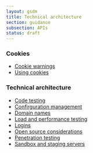 ```yaml
---
layout: gsdm
title: Technical architecture
section: guidance
subsection: APIs
status: draft
---
```


<div class="topic">
  <h3>Cookies</h3>
  <ul>
      <li><a href="/guides-and-toolkits/cookies/cookiewarnings.html">Cookie warnings</a></li>
      <li><a href="/guides-and-toolkits/cookies/usingcookies.html">Using cookies</a></li>   
  </ul>
</div>


<div class="topic">
  <h3>Technical architecture</h3>
  <ul>
      <li><a href="/guides-and-toolkits/technical-architecture/codetesting.html">Code testing</a></li>
      <li><a href="/guides-and-toolkits/technical-architecture/configurationmanagement.html">Confirguration management</a></li>   
      <li><a href="/guides-and-toolkits/technical-architecture/domainnames.html">Domain names</a></li>        
      <li><a href="/guides-and-toolkits/technical-architecture/loadandperformancetesting.html">Load and performance testing</a></li>            
      <li><a href="/guides-and-toolkits/technical-architecture/logins.html">Logins</a></li> 
      <li><a href="/guides-and-toolkits/technical-architecture/opensourceconsiderations.html">Open source considerations</a></li>       
      <li><a href="/guides-and-toolkits/technical-architecture/penetrationtesting.html">Penetration testing</a></li>                        
      <li><a href="/guides-and-toolkits/technical-architecture/sandboxandstagingservers.html">Sandbox and staging servers</a></li>                            
  </ul>
</div>